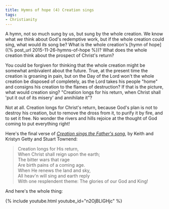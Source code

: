 ```yaml
---
title: Hymns of hope (4) Creation sings
tags:
- Christianity
---
```

A hymn, not so much sung by us, but sung by the whole creation. We know what <em>we</em> think about God's redemptive work, but if the whole creation could sing, what would <em>its</em> song be? What is the whole creation's [hymn of hope]({% post_url 2015-11-26-hymns-of-hope %})? What does the whole creation think about the prospect of Christ's return?

<p>You could be forgiven for thinking that the whole creation might be somewhat ambivalent about the future. True, at the present time the creation is groaning in pain, but on the Day of the Lord won't the whole creation be disposed of completely, as the Lord takes his people "home" and consigns his creation to the flames of destruction? If that is the picture, what would creation sing? "Creation longs for his return, when Christ shall 'put it out of its misery' and annihilate it"?</p>
<p>Not at all. Creation longs for Christ's return, because God's plan is not to destroy his creation, but to remove the dross from it, to purify it by fire, and to set it free. No wonder the rivers and hills rejoice at the thought of God coming to put everything right!</p>
<p>Here's the final verse of <em><a href="http://www.gettymusic.com/hymns.aspx?id=173">Creation sings the Father's song</a></em>, by Keith and Kristyn Getty and Stuart Townend:</p>
<blockquote><p>Creation longs for His return,<br />
When Christ shall reign upon the earth;<br />
The bitter wars that rage<br />
Are birth pains of a coming age.<br />
When He renews the land and sky,<br />
All heav'n will sing and earth reply<br />
With one resplendent theme: The glories of our God and King!</p></blockquote>
<p>And here's the whole thing:</p>
{% include youtube.html youtube_id="n2OjBLIGHjc" %}
